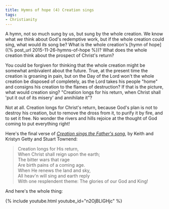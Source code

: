 ```yaml
---
title: Hymns of hope (4) Creation sings
tags:
- Christianity
---
```

A hymn, not so much sung by us, but sung by the whole creation. We know what <em>we</em> think about God's redemptive work, but if the whole creation could sing, what would <em>its</em> song be? What is the whole creation's [hymn of hope]({% post_url 2015-11-26-hymns-of-hope %})? What does the whole creation think about the prospect of Christ's return?

<p>You could be forgiven for thinking that the whole creation might be somewhat ambivalent about the future. True, at the present time the creation is groaning in pain, but on the Day of the Lord won't the whole creation be disposed of completely, as the Lord takes his people "home" and consigns his creation to the flames of destruction? If that is the picture, what would creation sing? "Creation longs for his return, when Christ shall 'put it out of its misery' and annihilate it"?</p>
<p>Not at all. Creation longs for Christ's return, because God's plan is not to destroy his creation, but to remove the dross from it, to purify it by fire, and to set it free. No wonder the rivers and hills rejoice at the thought of God coming to put everything right!</p>
<p>Here's the final verse of <em><a href="http://www.gettymusic.com/hymns.aspx?id=173">Creation sings the Father's song</a></em>, by Keith and Kristyn Getty and Stuart Townend:</p>
<blockquote><p>Creation longs for His return,<br />
When Christ shall reign upon the earth;<br />
The bitter wars that rage<br />
Are birth pains of a coming age.<br />
When He renews the land and sky,<br />
All heav'n will sing and earth reply<br />
With one resplendent theme: The glories of our God and King!</p></blockquote>
<p>And here's the whole thing:</p>
{% include youtube.html youtube_id="n2OjBLIGHjc" %}
